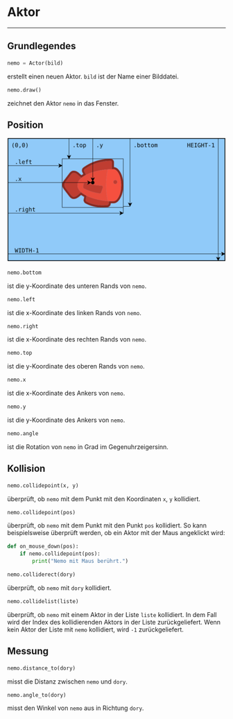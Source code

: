 # Aktor
---

## Grundlegendes

~~~ python
nemo = Actor(bild)
~~~
erstellt einen neuen Aktor. `bild` ist der Name einer Bilddatei.

~~~ python
nemo.draw()
~~~
zeichnet den Aktor `nemo` in das Fenster.

## Position

![Positionierung in Pygame Zero](./actor-position.svg)

~~~ python
nemo.bottom
~~~
ist die y-Koordinate des unteren Rands von `nemo`.

~~~ python
nemo.left
~~~
ist die x-Koordinate des linken Rands von `nemo`.

~~~ python
nemo.right
~~~
ist die x-Koordinate des rechten Rands von `nemo`.

~~~ python
nemo.top
~~~
ist die y-Koordinate des oberen Rands von `nemo`.

~~~ python
nemo.x
~~~
ist die x-Koordinate des Ankers von `nemo`.

~~~ python
nemo.y
~~~
ist die y-Koordinate des Ankers von `nemo`.

~~~ python
nemo.angle
~~~
ist die Rotation von `nemo` in Grad im Gegenuhrzeigersinn.

## Kollision

~~~ python
nemo.collidepoint(x, y)
~~~
überprüft, ob `nemo` mit dem Punkt mit den Koordinaten `x`, `y` kollidiert.

~~~ python
nemo.collidepoint(pos)
~~~
überprüft, ob `nemo` mit dem Punkt mit den Punkt `pos` kollidiert. So kann beispielsweise überprüft werden, ob ein Aktor mit der Maus angeklickt wird:

``` python
def on_mouse_down(pos):
    if nemo.collidepoint(pos):
        print("Nemo mit Maus berührt.")
```

~~~ python
nemo.colliderect(dory)
~~~
überprüft, ob `nemo` mit `dory` kollidiert.

~~~ python
nemo.collidelist(liste)
~~~
überprüft, ob `nemo` mit einem Aktor in der Liste `liste` kollidiert. In dem Fall wird der Index des kollidierenden Aktors in der Liste zurückgeliefert. Wenn kein Aktor der Liste mit `nemo` kollidiert, wird `-1` zurückgeliefert.

## Messung

~~~ python
nemo.distance_to(dory)
~~~
misst die Distanz zwischen `nemo` und `dory`.

~~~ python
nemo.angle_to(dory)
~~~
misst den Winkel von `nemo` aus in Richtung `dory`.
